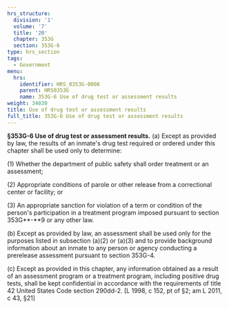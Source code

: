 ```yaml
---
hrs_structure:
  division: '1'
  volume: '7'
  title: '20'
  chapter: 353G
  section: 353G-6
type: hrs_section
tags:
  - Government
menu:
  hrs:
    identifier: HRS_0353G-0006
    parent: HRS0353G
    name: 353G-6 Use of drug test or assessment results
weight: 34030
title: Use of drug test or assessment results
full_title: 353G-6 Use of drug test or assessment results
---
```

**§353G-6 Use of drug test or assessment results.** (a) Except as provided by law, the results of an inmate's drug test required or ordered under this chapter shall be used only to determine:

(1) Whether the department of public safety shall order treatment or an assessment;

(2) Appropriate conditions of parole or other release from a correctional center or facility; or

(3) An appropriate sanction for violation of a term or condition of the person's participation in a treatment program imposed pursuant to section 353G**-**9 or any other law.

(b) Except as provided by law, an assessment shall be used only for the purposes listed in subsection (a)(2) or (a)(3) and to provide background information about an inmate to any person or agency conducting a prerelease assessment pursuant to section 353G-4.

(c) Except as provided in this chapter, any information obtained as a result of an assessment program or a treatment program, including positive drug tests, shall be kept confidential in accordance with the requirements of title 42 United States Code section 290dd-2\. [L 1998, c 152, pt of §2; am L 2011, c 43, §21]